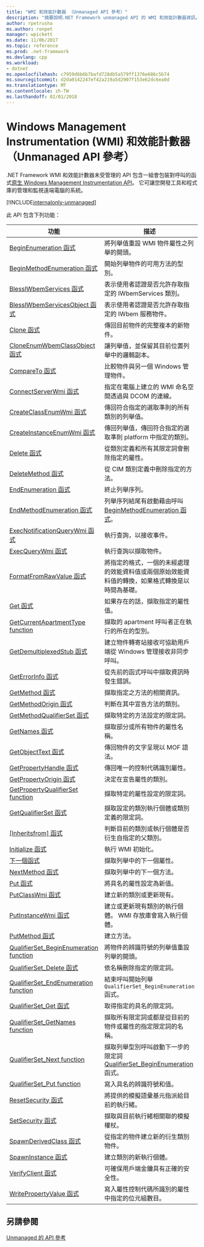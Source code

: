 ```yaml
---
title: "WMI 和效能計數器 （Unmanaged API 參考）"
description: "摘要說明.NET Framework unmanaged API 的 WMI 和效能計數器資訊。"
author: rpetrusha
ms.author: ronpet
manager: wpickett
ms.date: 11/06/2017
ms.topic: reference
ms.prod: .net-framework
ms.devlang: cpp
ms.workload:
- dotnet
ms.openlocfilehash: c7959d6b6b7bafd728db5a579ff1376e686c5b74
ms.sourcegitcommit: d2da0142247ef42a219a5d2907f153e62dc6ea0d
ms.translationtype: MT
ms.contentlocale: zh-TW
ms.lasthandoff: 02/01/2018
---
```

# <a name="windows-management-instrumentation-wmi-and-performance-counters-unmanaged-api-reference"></a>Windows Management Instrumentation (WMI) 和效能計數器 （Unmanaged API 參考）

.NET Framework WMI 和效能計數器未受管理的 API 包含一組會包裝對呼叫的函式[原生 Windows Management Instrumentation API](https://msdn.microsoft.com/library/aa389276(v=vs.85).aspx)。 它可讓您開發工具和程式庫的管理和監視遠端電腦的系統。

[!INCLUDE[internalonly-unmanaged](../../../../includes/internalonly-unmanaged.md)]
  
此 API 包含下列功能：

| 功能 | 描述 |
|---------|---------|
| [BeginEnumeration 函式](beginenumeration.md) | 將列舉值重設 WMI 物件屬性之列舉的開頭。 |
| [BeginMethodEnumeration 函式](beginmethodenumeration.md) |  開始列舉物件的可用方法的型別。 |
| [BlessIWbemServices 函式](blessiwbemservices.md) | 表示使用者認證是否允許存取指定的 IWbemServices 類別。 |
| [BlessIWbemServicesObject 函式](blessiwbemservicesobject.md) | 表示使用者認證是否允許存取指定的 IWbem 服務物件。 |
| [Clone 函式](clone.md) | 傳回目前物件的完整複本的新物件。 |
| [CloneEnumWbemClassObject 函式](cloneenumwbemclassobject.md) | 讓列舉值，並保留其目前位置列舉中的邏輯副本。 |
| [CompareTo 函式](compareto.md) | 比較物件與另一個 Windows 管理物件。 |
| [ConnectServerWmi 函式](connectserverwmi.md) | 指定在電腦上建立的 WMI 命名空間透過與 DCOM 的連線。 |
| [CreateClassEnumWmi 函式](createclassenumwmi.md) | 傳回符合指定的選取準則的所有類別的列舉值。 |
| [CreateInstanceEnumWmi 函式](createinstanceenumwmi.md) | 傳回列舉值，傳回符合指定的選取準則 platform 中指定的類別。 |
| [Delete 函式](delete.md) | 從類別定義和所有其限定詞會刪除指定的屬性。 |
| [DeleteMethod 函式](deletemethod.md) | 從 CIM 類別定義中刪除指定的方法。 |
| [EndEnumeration 函式](endenumeration.md) | 終止列舉序列。 | 
| [EndMethodEnumeration 函式](endmethodenumeration.md) | 列舉序列結尾有啟動藉由呼叫[BeginMethodEnumeration 函式](beginmethodenumeration.md)。 |
| [ExecNotificationQueryWmi 函式](execnotificationquerywmi.md) | 執行查詢，以接收事件。 |
| [ExecQueryWmi 函式](execquerywmi.md) | 執行查詢以擷取物件。 |
| [FormatFromRawValue 函式](formatfromrawvalue.md) | 將指定的格式，一個的未經處理的效能資料值或兩個原始效能資料值的轉換，如果格式轉換是以時間為基礎。 | 
| [Get 函式](get.md) | 如果存在的話，擷取指定的屬性值。 |
| [GetCurrentApartmentType function](getcurrentapartmenttype.md) | 擷取的 apartment 呼叫者正在執行的所在的型別。 |
| [GetDemultiplexedStub 函式](getdemultiplexedstub.md) | 建立物件轉寄站接收可協助用戶端從 Windows 管理接收非同步呼叫。 |
| [GetErrorInfo 函式](geterrorinfo.md) | 從先前的函式呼叫中擷取資訊時發生錯誤。 | 
| [GetMethod 函式](getmethod.md) | 擷取指定之方法的相關資訊。 | 
| [GetMethodOrigin 函式](getmethodorigin.md) | 判斷在其中宣告方法的類別。 |
| [GetMethodQualifierSet 函式](getmethodqualifierset.md) | 擷取特定的方法設定的限定詞。 |
| [GetNames 函式](getnames.md) | 擷取部分或所有物件的屬性名稱。 |
| [GetObjectText 函式](getobjecttext.md) | 傳回物件的文字呈現以 MOF 語法。 | 
| [GetPropertyHandle 函式](getpropertyhandle.md) | 傳回唯一的控制代碼識別屬性。 |
| [GetPropertyOrigin 函式](getpropertyorigin.md) | 決定在宣告屬性的類別。 |
| [GetPropertyQualifierSet function](getpropertyqualifierset.md) | 擷取特定的屬性設定的限定詞。  |
| [GetQualifierSet 函式](getqualifierset.md) | 擷取設定的類別執行個體或類別定義的限定詞。 |
| [[Inheritsfrom] 函式](inheritsfrom.md) | 判斷目前的類別或執行個體是否衍生自指定的父類別。 |
| [Initialize 函式](initialize.md) | 執行 WMI 初始化。 |
| [下一個函式](next.md) | 擷取列舉中的下一個屬性。 | 
| [NextMethod 函式](nextmethod.md) | 擷取列舉中的下一個方法。 |
| [Put 函式](put.md) | 將具名的屬性設定為新值。 |
| [PutClassWmi 函式](putclasswmi.md) | 建立新的類別或更新現有。 |
| [PutInstanceWmi 函式](putinstancewmi.md) | 建立或更新現有類別的執行個體。 WMI 存放庫會寫入執行個體。 |
| [PutMethod 函式](putmethod.md) | 建立方法。 |
| [QualifierSet_BeginEnumeration function](qualifierset-beginenumeration.md) | 將物件的辨識符號的列舉值重設列舉的開頭。 |
| [QualifierSet_Delete 函式](qualifierset-delete.md) | 依名稱刪除指定的限定詞。  |
| [QualifierSet_EndEnumeration function](qualifierset-endenumeration.md) | 結束呼叫開始列舉`QualifierSet_BeginEnumeration`函式。 |
| [QualifierSet_Get 函式](qualifierset-get.md) | 取得指定的具名的限定詞。  |
| [QualifierSet_GetNames function](qualifierset-getnames.md) | 擷取所有限定詞或都是從目前的物件或屬性的指定限定詞的名稱。 |
| [QualifierSet_Next function](qualifierset-next.md) | 擷取列舉型別呼叫啟動下一步的限定詞[QualifierSet_BeginEnumeration](qualifierset-beginenumeration.md)函式。 |
| [QualifierSet_Put function](qualifierset-put.md) | 寫入具名的辨識符號和值。 |
| [ResetSecurity 函式](resetsecurity.md) | 將提供的模擬語彙基元指派給目前的執行緒。 |
| [SetSecurity 函式](setsecurity.md) | 擷取與目前執行緒相關聯的模擬權杖。 |
| [SpawnDerivedClass 函式](spawnderivedclass.md) | 從指定的物件建立新的衍生類別物件。 | 
| [SpawnInstance 函式](spawninstance.md) | 建立類別的新執行個體。 |   
| [VerifyClient 函式](verifyclientkey.md) | 可確保用戶端金鑰具有正確的安全性。 |
| [WritePropertyValue 函式](writepropertyvalue.md) | 寫入屬性控制代碼所識別的屬性中指定的位元組數目。 |

 ## <a name="see-also"></a>另請參閱
[Unmanaged 的 API 參考](../index.md) 
